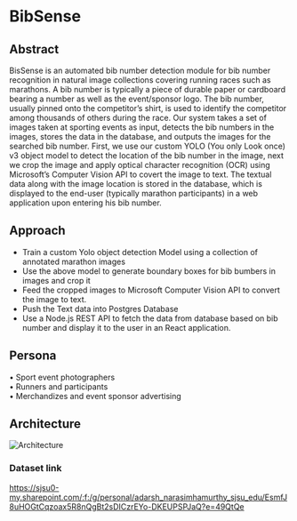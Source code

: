 # BibSense

## Abstract <br/>

BisSense is an automated bib number detection module for bib number recognition in natural image collections covering running races such as marathons. A bib number is typically a piece of durable paper or cardboard bearing a number as well as the event/sponsor logo. The bib number, usually pinned onto the competitor’s shirt, is used to identify the competitor among thousands of others during the race. Our system takes a set of images taken at sporting events as input, detects the bib numbers in the images, stores the data in the database, and outputs the images for the searched bib number. First, we use our custom YOLO (You only Look once) v3 object model to detect the location of the bib number in the image, next we crop the image and apply optical character recognition (OCR) using Microsoft’s Computer Vision API to covert the image to text. The textual data along with the image location is stored in the database, which is displayed to the end-user (typically marathon participants) in a web application upon entering his bib number.
<br/>
## Approach <br/>
- Train a custom Yolo object detection Model using a collection of annotated marathon images
- Use the above model to generate boundary boxes for bib bumbers in images and crop it
- Feed the cropped images to Microsoft Computer Vision API to convert the image to text.
- Push the Text data into Postgres Database
- Use a Node.js REST API to fetch the data from database based on bib number and display it to the user in an React application. 

## Persona  <br/>
•	Sport event photographers <br/>
•	Runners and participants <br/>
•	Merchandizes and event sponsor advertising <br/>

## Architecture
![Architecture](https://github.com/sjsucmpe272-fall21/BibSense/blob/main/architecture.jpg)

### Dataset link <br/>
https://sjsu0-my.sharepoint.com/:f:/g/personal/adarsh_narasimhamurthy_sjsu_edu/EsmfJ8uHOGtCqzoax5R8nQgBt2sDICzrEYo-DKEUPSPJaQ?e=49QtQe


